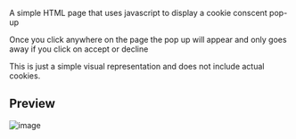 A simple HTML page that uses javascript to display a cookie conscent pop-up

Once you click anywhere on the page the pop up will appear and only goes away if you click on accept or decline

This is just a simple visual representation and does not include actual cookies.

## Preview

![image](https://github.com/user-attachments/assets/21c77a3f-6a1e-48f2-8463-412f35926490)
